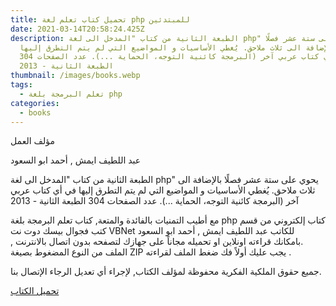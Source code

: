 ```yaml
---
title: تحميل كتاب تعلم لغة php للمبتدئين
date: 2021-03-14T20:58:24.425Z
description: الطبعة الثانية من كتاب "المدخل الى لغة php" يحوي على ستة عشر فصلًا
  بالإضافة الى ثلاث ملاحق. يُغطي الأساسيات و المواضيع التي لم يتم التطرق إليها
  في أي كتاب عربي آخر (البرمجة كائنية التوجه، الحماية ...). عدد الصفحات 304
  الطبعة الثانية - 2013
thumbnail: /images/books.webp
tags:
  - تعلم البرمجة بلغة php
categories:
  - books
---
```

<!--StartFragment-->

مؤلف العمل

عبد اللطيف ايمش , أحمد ابو السعود

الطبعة الثانية من كتاب "المدخل الى لغة php" يحوي على ستة عشر فصلًا بالإضافة الى ثلاث ملاحق. يُغطي الأساسيات و المواضيع التي لم يتم التطرق إليها في أي كتاب عربي آخر (البرمجة كائنية التوجه، الحماية ...). عدد الصفحات 304 الطبعة الثانية - 2013

مع أطيب التمنيات بالفائدة والمتعة, كتاب تعلم البرمجة بلغة php كتاب إلكتروني من قسم كتب فجوال بيسك دوت نت VBNet للكاتب عبد اللطيف ايمش , أحمد ابو السعود .بامكانك قراءته اونلاين او تحميله مجاناً على جهازك لتصفحه بدون اتصال بالانترنت , الملف من النوع المضغوط بصيغة ZIP يجب عليك أولاً فك ضغط الملف لقراءته .

جميع حقوق الملكية الفكرية محفوظة لمؤلف الكتاب, لإجراء أي تعديل الرجاء الإتصال بنا.

[تحميل الكتاب ](https://www.alarabimag.com/download/7421-pdf "تحميل كتاب  تعلم البرمجة بلغة php")

<!--EndFragment-->